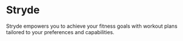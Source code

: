 # Stryde
 Stryde empowers you to achieve your fitness goals with workout plans tailored to your preferences and capabilities.
